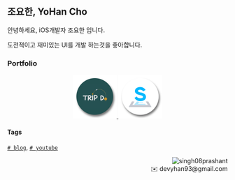 ## 조요한, YoHan Cho
안녕하세요, iOS개발자 조요한 입니다.

도전적이고 재미있는 UI를 개발 하는것을 좋아합니다.

### Portfolio

<p align="center">
    <a href="https://github.com/devyhan93/TripDo">
        <img width="100" src="./images/TripDo.png">
    </a>
    </div>
    <a href="https://github.com/SoFastCar/sofastcar-iOS">
        <img width="100" src="./images/SoFastCar.png">
    </a>
<p>

#### Tags
[`# blog`](https://devyhan93.github.io), [`# youtube`](https://www.youtube.com/channel/UCHDe6Lsal0c5PhAwtH1j3Cg?view_as=subscriber)

<p align="right">
    <img src="https://komarev.com/ghpvc/?username=devyhan93" alt="singh08prashant" />
    <br/>
    <span>
        ✉️ devyhan93@gmail.com
    </span>
</p>

<!-- Global site tag (gtag.js) - Google Analytics -->
<script async src="https://www.googletagmanager.com/gtag/js?id=UA-163387956-2"></script>
<script>
  window.dataLayer = window.dataLayer || [];
  function gtag(){dataLayer.push(arguments);}
  gtag('js', new Date());

  gtag('config', 'UA-163387956-2');
</script>
